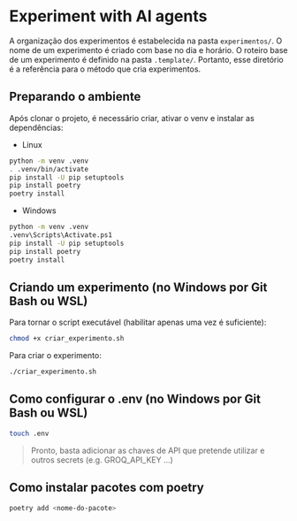 # Experiment with AI agents

A organização dos experimentos é estabelecida na pasta `experimentos/`. O nome de um experimento é criado com base no dia e horário. O roteiro base de um experimento é definido na pasta `.template/`. Portanto, esse diretório é a referência para o método que cria experimentos.

## Preparando o ambiente

Após clonar o projeto, é necessário criar, ativar o venv e instalar as dependências:

- Linux
```bash
python -m venv .venv
. .venv/bin/activate
pip install -U pip setuptools
pip install poetry
poetry install
```

- Windows
```bash
python -m venv .venv
.venv\Scripts\Activate.ps1
pip install -U pip setuptools
pip install poetry
poetry install
```

## Criando um experimento (no Windows por Git Bash ou WSL)

Para tornar o script executável (habilitar apenas uma vez é suficiente):

```bash
chmod +x criar_experimento.sh
```

Para criar o experimento:

```bash
./criar_experimento.sh
```

## Como configurar o .env (no Windows por Git Bash ou WSL)

```bash
touch .env
```
> Pronto, basta adicionar as chaves de API que pretende utilizar e outros secrets (e.g. GROQ_API_KEY ...)

## Como instalar pacotes com poetry

```bash
poetry add <nome-do-pacote>
```